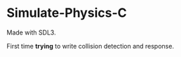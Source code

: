 # Simulate-Physics-C
Made with SDL3.

First time **trying** to write collision detection and response. 
